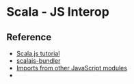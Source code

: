 # Scala - JS Interop

## Reference

* [Scala.js tutorial](http://www.scala-js.org/doc/tutorial.html)
* [scalajs-bundler](https://scalacenter.github.io/scalajs-bundler/)
* [Imports from other JavaScript modules](https://www.scala-js.org/doc/interoperability/facade-types.html#-imports-from-other-javascript-modules)
* [](https://github.com/scalacenter/scalajs-bundler/blob/122b8181d30c70ee95e6f69bfd2d959575aeb105/sbt-scalajs-bundler/src/sbt-test/sbt-scalajs-bundler/library/src/main/scala/uuid/uuid.scala)

